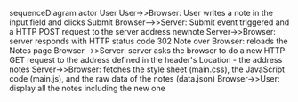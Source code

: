 sequenceDiagram
actor User
User->>Browser: User writes a note in the input field and clicks Submit
Browser-->>Server: Submit event triggered and a HTTP POST request to the server address newnote
Server->>Browser: server responds with HTTP status code 302
Note over Browser: reloads the Notes page
Browser-->>Server: server asks the browser to do a new HTTP GET request to the address defined in the header's Location - the address notes
Server->>Browser: fetches the style sheet (main.css), the JavaScript code (main.js), and the raw data of the notes (data.json)
Browser->>User: display all the notes including the new one
